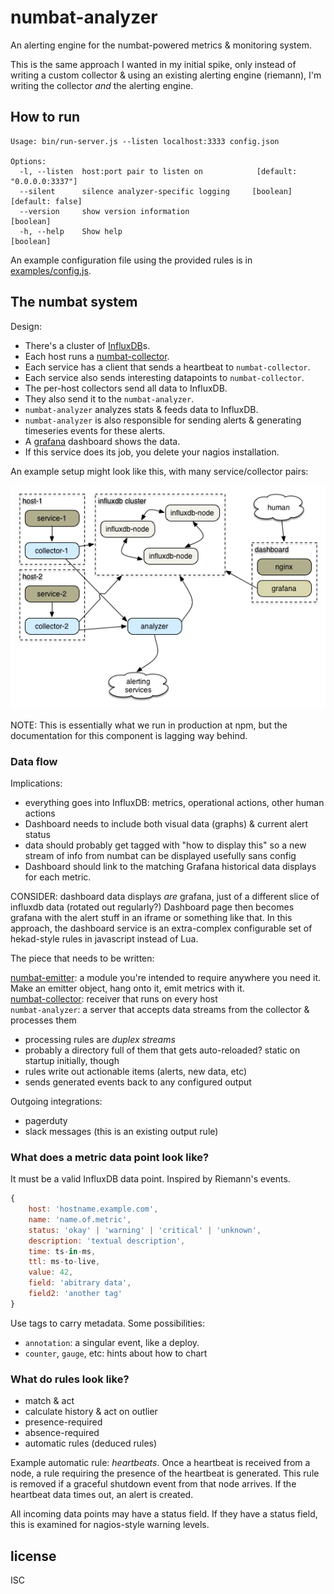 # numbat-analyzer

An alerting engine for the numbat-powered metrics & monitoring system.

This is the same approach I wanted in my initial spike, only instead of writing a custom collector & using an existing alerting engine (riemann), I'm writing the collector *and* the alerting engine.

## How to run

```
Usage: bin/run-server.js --listen localhost:3333 config.json

Options:
  -l, --listen  host:port pair to listen on            [default: "0.0.0.0:3337"]
  --silent      silence analyzer-specific logging     [boolean] [default: false]
  --version     show version information                               [boolean]
  -h, --help    Show help                                              [boolean]  
```

An example configuration file using the provided rules is in [examples/config.js](https://github.com/ceejbot/numbat-analyzer/blob/master/examples/config.js).

## The numbat system

Design:

- There's a cluster of [InfluxDB](http://influxdb.com)s.
- Each host runs a [numbat-collector](https://github.com/ceejbot/numbat-collector).
- Each service has a client that sends a heartbeat to `numbat-collector`.
- Each service also sends interesting datapoints to `numbat-collector`.
- The per-host collectors send all data to InfluxDB.
- They also send it to the `numbat-analyzer`.
- `numbat-analyzer` analyzes stats & feeds data to InfluxDB.
- `numbat-analyzer` is also responsible for sending alerts & generating timeseries events for these alerts.
- A [grafana](http://grafana.org) dashboard shows the data.
- If this service does its job, you delete your nagios installation.

An example setup might look like this, with many service/collector pairs:

![](docs/processing_metrics.png)

NOTE: This is essentially what we run in production at npm, but the documentation for this component is lagging way behind.

### Data flow

Implications:

- everything goes into InfluxDB: metrics, operational actions, other human actions
- Dashboard needs to include both visual data (graphs) & current alert status
- data should probably get tagged with "how to display this" so a new stream of info from numbat can be displayed usefully sans config
- Dashboard should link to the matching Grafana historical data displays for each metric.

CONSIDER: dashboard data displays *are* grafana, just of a different slice of influxdb data (rotated out regularly?) Dashboard page then becomes grafana with the alert stuff in an iframe or something like that. In this approach, the dashboard service is an extra-complex configurable set of hekad-style rules in javascript instead of Lua.

The piece that needs to be written:

[numbat-emitter](https://github.com/ceejbot/numbat-emitter): a module you're intended to require anywhere you need it. Make an emitter object, hang onto it, emit metrics with it.  
[numbat-collector](https://github.com/ceejbot/numbat-collector): receiver that runs on every host  
`numbat-analyzer`: a server that accepts data streams from the collector & processes them

- processing rules are *duplex streams*
- probably a directory full of them that gets auto-reloaded? static on startup initially, though
- rules write out actionable items (alerts, new data, etc)
- sends generated events back to any configured output

Outgoing integrations:

- pagerduty
- slack messages (this is an existing output rule)

### What does a metric data point look like?

It must be a valid InfluxDB data point. Inspired by Riemann's events.

```javascript
{
    host: 'hostname.example.com',
    name: 'name.of.metric',
    status: 'okay' | 'warning' | 'critical' | 'unknown',
    description: 'textual description',
    time: ts-in-ms,
    ttl: ms-to-live,
    value: 42,
    field: 'abitrary data',
    field2: 'another tag'
}
```

Use tags to carry metadata. Some possibilities:

- `annotation`: a singular event, like a deploy.
- `counter`, `gauge`, etc: hints about how to chart

### What do rules look like?

- match & act
- calculate history & act on outlier
- presence-required
- absence-required
- automatic rules (deduced rules)

Example automatic rule: _heartbeats_. Once a heartbeat is received from a node, a rule requiring the presence of the heartbeat is generated. This rule is removed if a graceful shutdown event from that node arrives. If the heartbeat data times out, an alert is created.

All incoming data points may have a status field. If they have a status field, this is examined for nagios-style warning levels.

## license

ISC
